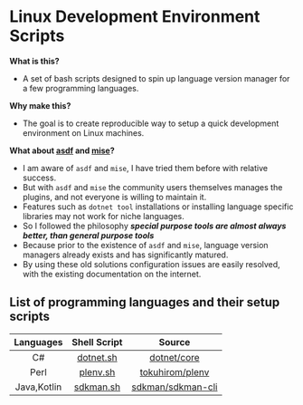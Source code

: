 # Linux Development Environment Scripts

__What is this?__
* A set of bash scripts designed to spin up language version manager for a few programming languages.

__Why make this?__
* The goal is to create reproducible way to setup a quick development environment on Linux machines.

__What about [asdf](https://github.com/asdf-format/asdf) and [mise](https://github.com/jdx/mise)?__
* I am aware of `asdf` and `mise`, I have tried them before with relative success.
* But with `asdf` and `mise` the community users themselves manages the plugins, and not everyone is willing to maintain it.
* Features such as `dotnet tool` installations or installing language specific libraries may not work for niche languages.
* So I followed the philosophy __*special purpose tools are almost always better, than general purpose tools*__
* Because prior to the existence of `asdf` and `mise`, language version managers already exists and has significantly matured.
* By using these old solutions configuration issues are easily resolved, with the existing documentation on the internet.

## List of programming languages and their setup scripts

<div align='center'>

|  Languages  |                                    Shell Script                                   |                           Source                          |
|:-----------:|:---------------------------------------------------------------------------------:|:---------------------------------------------------------:|
| C#          | [dotnet.sh](https://raw.githubusercontent.com/tatumroaquin/devenv/main/dotnet.sh) | [dotnet/core](https://github.com/dotnet/core)             |
| Perl        | [plenv.sh](https://raw.githubusercontent.com/tatumroaquin/devenv/main/plenv.sh)   | [tokuhirom/plenv](https://github.com/tokuhirom/plenv)     |
| Java,Kotlin | [sdkman.sh](https://raw.githubusercontent.com/tatumroaquin/devenv/main/sdkman.sh) | [sdkman/sdkman-cli](https://github.com/sdkman/sdkman-cli) |

</div>

